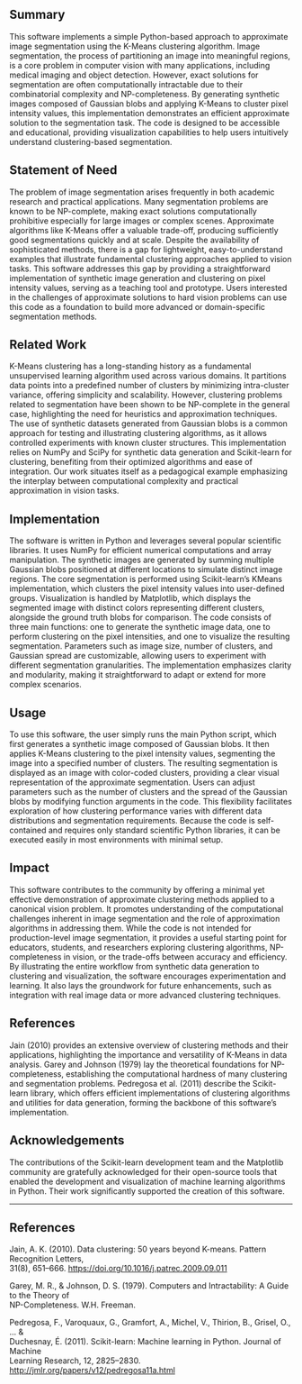 ## Summary  
This software implements a simple Python-based approach to approximate image segmentation using the K-Means clustering algorithm. Image segmentation, the process of partitioning an image into meaningful regions, is a core problem in computer vision with many applications, including medical imaging and object detection. However, exact solutions for segmentation are often computationally intractable due to their combinatorial complexity and NP-completeness. By generating synthetic images composed of Gaussian blobs and applying K-Means to cluster pixel intensity values, this implementation demonstrates an efficient approximate solution to the segmentation task. The code is designed to be accessible and educational, providing visualization capabilities to help users intuitively understand clustering-based segmentation.

## Statement of Need  
The problem of image segmentation arises frequently in both academic research and practical applications. Many segmentation problems are known to be NP-complete, making exact solutions computationally prohibitive especially for large images or complex scenes. Approximate algorithms like K-Means offer a valuable trade-off, producing sufficiently good segmentations quickly and at scale. Despite the availability of sophisticated methods, there is a gap for lightweight, easy-to-understand examples that illustrate fundamental clustering approaches applied to vision tasks. This software addresses this gap by providing a straightforward implementation of synthetic image generation and clustering on pixel intensity values, serving as a teaching tool and prototype. Users interested in the challenges of approximate solutions to hard vision problems can use this code as a foundation to build more advanced or domain-specific segmentation methods.

## Related Work  
K-Means clustering has a long-standing history as a fundamental unsupervised learning algorithm used across various domains. It partitions data points into a predefined number of clusters by minimizing intra-cluster variance, offering simplicity and scalability. However, clustering problems related to segmentation have been shown to be NP-complete in the general case, highlighting the need for heuristics and approximation techniques. The use of synthetic datasets generated from Gaussian blobs is a common approach for testing and illustrating clustering algorithms, as it allows controlled experiments with known cluster structures. This implementation relies on NumPy and SciPy for synthetic data generation and Scikit-learn for clustering, benefiting from their optimized algorithms and ease of integration. Our work situates itself as a pedagogical example emphasizing the interplay between computational complexity and practical approximation in vision tasks.

## Implementation  
The software is written in Python and leverages several popular scientific libraries. It uses NumPy for efficient numerical computations and array manipulation. The synthetic images are generated by summing multiple Gaussian blobs positioned at different locations to simulate distinct image regions. The core segmentation is performed using Scikit-learn’s KMeans implementation, which clusters the pixel intensity values into user-defined groups. Visualization is handled by Matplotlib, which displays the segmented image with distinct colors representing different clusters, alongside the ground truth blobs for comparison. The code consists of three main functions: one to generate the synthetic image data, one to perform clustering on the pixel intensities, and one to visualize the resulting segmentation. Parameters such as image size, number of clusters, and Gaussian spread are customizable, allowing users to experiment with different segmentation granularities. The implementation emphasizes clarity and modularity, making it straightforward to adapt or extend for more complex scenarios.

## Usage  
To use this software, the user simply runs the main Python script, which first generates a synthetic image composed of Gaussian blobs. It then applies K-Means clustering to the pixel intensity values, segmenting the image into a specified number of clusters. The resulting segmentation is displayed as an image with color-coded clusters, providing a clear visual representation of the approximate segmentation. Users can adjust parameters such as the number of clusters and the spread of the Gaussian blobs by modifying function arguments in the code. This flexibility facilitates exploration of how clustering performance varies with different data distributions and segmentation requirements. Because the code is self-contained and requires only standard scientific Python libraries, it can be executed easily in most environments with minimal setup.

## Impact  
This software contributes to the community by offering a minimal yet effective demonstration of approximate clustering methods applied to a canonical vision problem. It promotes understanding of the computational challenges inherent in image segmentation and the role of approximation algorithms in addressing them. While the code is not intended for production-level image segmentation, it provides a useful starting point for educators, students, and researchers exploring clustering algorithms, NP-completeness in vision, or the trade-offs between accuracy and efficiency. By illustrating the entire workflow from synthetic data generation to clustering and visualization, the software encourages experimentation and learning. It also lays the groundwork for future enhancements, such as integration with real image data or more advanced clustering techniques.

## References  
Jain (2010) provides an extensive overview of clustering methods and their applications, highlighting the importance and versatility of K-Means in data analysis. Garey and Johnson (1979) lay the theoretical foundations for NP-completeness, establishing the computational hardness of many clustering and segmentation problems. Pedregosa et al. (2011) describe the Scikit-learn library, which offers efficient implementations of clustering algorithms and utilities for data generation, forming the backbone of this software’s implementation.

## Acknowledgements  
The contributions of the Scikit-learn development team and the Matplotlib community are gratefully acknowledged for their open-source tools that enabled the development and visualization of machine learning algorithms in Python. Their work significantly supported the creation of this software.


---

## References

Jain, A. K. (2010). Data clustering: 50 years beyond K-means. Pattern Recognition Letters,  
31(8), 651–666. https://doi.org/10.1016/j.patrec.2009.09.011

Garey, M. R., & Johnson, D. S. (1979). Computers and Intractability: A Guide to the Theory of  
NP-Completeness. W.H. Freeman.

Pedregosa, F., Varoquaux, G., Gramfort, A., Michel, V., Thirion, B., Grisel, O., ... &  
Duchesnay, É. (2011). Scikit-learn: Machine learning in Python. Journal of Machine  
Learning Research, 12, 2825–2830. http://jmlr.org/papers/v12/pedregosa11a.html

